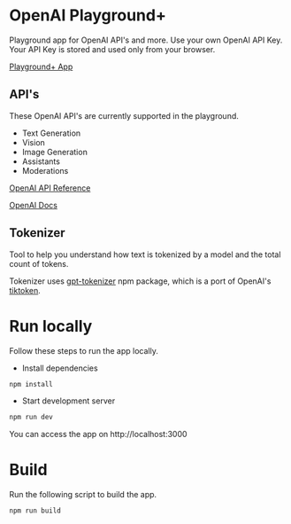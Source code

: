 # OpenAI Playground+

Playground app for OpenAI API's and more. Use your own OpenAI API Key. Your API Key is stored and used only from your browser.

[Playground+ App](https://openai-playground-plus.vercel.app)

## API's

These OpenAI API's are currently supported in the playground.

- Text Generation
- Vision
- Image Generation
- Assistants
- Moderations

[OpenAI API Reference](https://platform.openai.com/docs/api-reference)

[OpenAI Docs](https://platform.openai.com/docs/overview)

## Tokenizer

Tool to help you understand how text is tokenized by a model and the total count of tokens.

Tokenizer uses [gpt-tokenizer](https://github.com/niieani/gpt-tokenizer) npm package, which is a port of OpenAI's [tiktoken](https://github.com/openai/tiktoken).

# Run locally

Follow these steps to run the app locally.

- Install dependencies

```bash
npm install
```

- Start development server

```bash
npm run dev
```

You can access the app on http://localhost:3000

# Build

Run the following script to build the app.

```bash
npm run build
```
